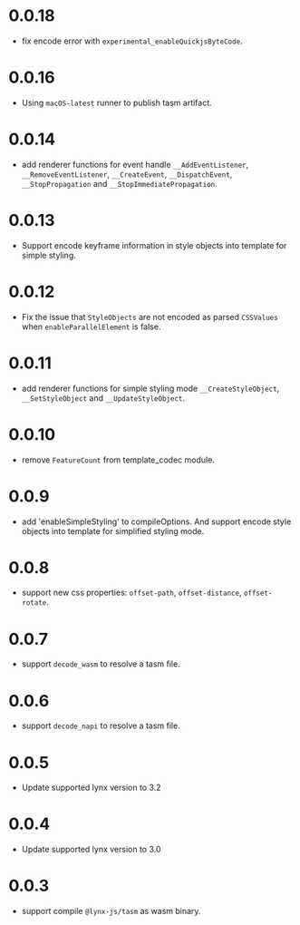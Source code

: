 # 0.0.18
* fix encode error with `experimental_enableQuickjsByteCode`.

# 0.0.16
* Using `macOS-latest` runner to publish tasm artifact.

# 0.0.14
* add renderer functions for event handle `__AddEventListener`, `__RemoveEventListener`, `__CreateEvent`, `__DispatchEvent`, `__StopPropagation` and `__StopImmediatePropagation`.

# 0.0.13
* Support encode keyframe information in style objects into template for simple styling.

# 0.0.12
* Fix the issue that `StyleObjects` are not encoded as parsed `CSSValues` when `enableParallelElement` is false.

# 0.0.11
* add renderer functions for simple styling mode `__CreateStyleObject`, `__SetStyleObject` and `__UpdateStyleObject`.

# 0.0.10
* remove `FeatureCount` from template_codec module.

# 0.0.9
* add 'enableSimpleStyling' to compileOptions. And support encode style objects into template for simplified styling mode.

# 0.0.8
* support new css properties: `offset-path`, `offset-distance`, `offset-rotate`.

# 0.0.7
* support `decode_wasm` to resolve a tasm file.

# 0.0.6
* support `decode_napi` to resolve a tasm file.

# 0.0.5
* Update supported lynx version to 3.2

# 0.0.4
* Update supported lynx version to 3.0

# 0.0.3
* support compile `@lynx-js/tasm` as wasm binary.
